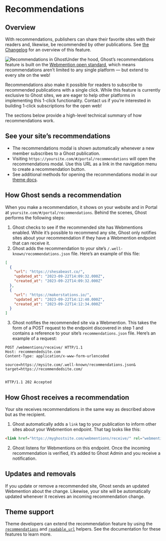 # Recommendations

## Overview

With recommendations, publishers can share their favorite sites with their readers and, likewise, be recommended by other publications. See [the Changelog](https://ghost.org/changelog/recommendations/) for an overview of this feature.

![Recommendations in Ghost](https://ghost.org/images/docs/recommendations_hu87dd64b769c4fd4ef600cc9c9bc971ce_570214_2000x0_resize_q100_h2_box_3.webp)Under the hood, Ghost’s recommendations feature is built on the [Webmention open standard](https://www.w3.org/TR/webmention/), which means recommendations aren’t limited to any single platform — but extend to every site on the web!

Recommendations also make it possible for readers to subscribe to recommended publications with a single click. While this feature is currently exclusive to Ghost sites, we are eager to help other platforms in implementing this 1-click functionality. Contact us if you’re interested in building 1-click subscriptions for the open web!

The sections below provide a high-level technical summary of how recommendations work.

## See your site’s recommendations

* The recommendations modal is shown automatically whenever a new member subscribes to a Ghost publication.
* Visiting `https://yoursite.com/#/portal/recommendations` will open the recommendations modal. Use this URL as a link in the navigation menu to create a recommendation button.
* See additional methods for opening the recommendations modal in our [theme docs](https://ghost.org/docs/themes/helpers/recommendations/).

## How Ghost sends a recommendation

When you make a recommendation, it shows on your website and in Portal at `yoursite.com/#/portal/recommendations`. Behind the scenes, Ghost performs the following steps:

1. Ghost checks to see if the recommended site has Webmentions enabled. While it’s possible to recommend any site, Ghost only notifies sites about your recommendation if they have a Webmention endpoint that can receive it.
2. Ghost adds the recommendation to your site’s `/.well-known/recommendations.json` file. Here’s an example of this file:

```json
[
  {
    "url": "https://shesabeast.co/",
    "updated_at": "2023-09-22T14:09:32.000Z",
    "created_at": "2023-09-22T14:09:32.000Z"
  },
  {
    "url": "https://makerstations.io/",
    "updated_at": "2023-09-22T14:12:40.000Z",
    "created_at": "2023-09-22T14:12:34.000Z"
  }
]
```

3. Ghost notifies the recommended site via a Webmention. This takes the form of a POST request to the endpoint discovered in step 1 and contains a reference to your site’s `recommendations.json` file. Here’s an example of a request:

```http
POST /webmentions/receive/ HTTP/1.1
Host: recommendedsite.com
Content-Type: application/x-www-form-urlencoded

source=https://mysite.com/.well-known/recommendations.json&
target=https://recommendedsite.com/


HTTP/1.1 202 Accepted
```

## How Ghost receives a recommendation

Your site receives recommendations in the same way as described above but as the recipient.

1. Ghost automatically adds a `link` tag to your publication to inform other sites about your Webmention endpoint. That tag looks like this:

```html
<link href="https://myghostsite.com/webmentions/receive/" rel="webmention">
```

2. Ghost listens for Webmentions on this endpoint. Once the incoming recommendation is verified, it’s added to Ghost Admin and you receive a notification.

## Updates and removals

If you update or remove a recommended site, Ghost sends an updated Webmention about the change. Likewise, your site will be automatically updated whenever it receives an incoming recommendation change.

## Theme support

Theme developers can extend the recommendation feature by using the [`recommendations`](https://ghost.org/docs/themes/helpers/recommendations/) and [`readable_url`](https://ghost.org/docs/themes/helpers/readable_url/) helpers. See the documentation for these features to learn more.

